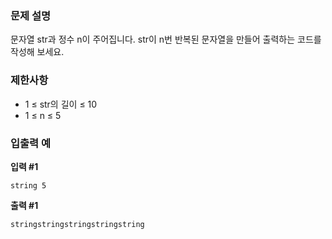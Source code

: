 ### 문제 설명

문자열 str과 정수 n이 주어집니다. str이 n번 반복된 문자열을 만들어 출력하는 코드를 작성해 보세요.

### 제한사항

- 1 ≤ str의 길이 ≤ 10
- 1 ≤ n ≤ 5

### 입출력 예

**입력 #1**

```
string 5
```

**출력 #1**

```
stringstringstringstringstring
```
